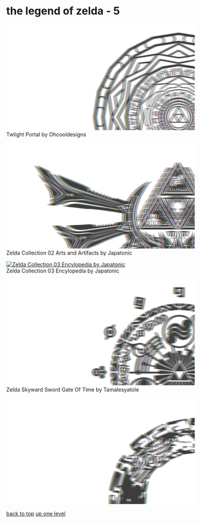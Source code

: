# the legend of zelda - 5
[![Twlight Portal by Ohcooldesigns](/terminal/chromatic%20aberration/big/the%20legend%20of%20zelda/twlight_portal_by_ohcooldesigns.png "Twlight Portal by Ohcooldesigns")](/terminal/chromatic%20aberration/big/the%20legend%20of%20zelda/twlight_portal_by_ohcooldesigns.png)\
Twlight Portal by Ohcooldesigns

[![Zelda Collection 02 Arts and Artifacts by Japatonic](/terminal/chromatic%20aberration/big/the%20legend%20of%20zelda/zelda_collection_02_arts_and_artifacts_by_japatonic.png "Zelda Collection 02 Arts and Artifacts by Japatonic")](/terminal/chromatic%20aberration/big/the%20legend%20of%20zelda/zelda_collection_02_arts_and_artifacts_by_japatonic.png)\
Zelda Collection 02 Arts and Artifacts by Japatonic

[![Zelda Collection 03 Encylopedia by Japatonic](/terminal/chromatic%20aberration/big/the%20legend%20of%20zelda/zelda_collection_03_encylopedia_by_japatonic.png "Zelda Collection 03 Encylopedia by Japatonic")](/terminal/chromatic%20aberration/big/the%20legend%20of%20zelda/zelda_collection_03_encylopedia_by_japatonic.png)\
Zelda Collection 03 Encylopedia by Japatonic

[![Zelda Skyward Sword Gate Of Time by Tamalesyatole](/terminal/chromatic%20aberration/big/the%20legend%20of%20zelda/zelda_skyward_sword_gate_of_time_by_tamalesyatole.png "Zelda Skyward Sword Gate Of Time by Tamalesyatole")](/terminal/chromatic%20aberration/big/the%20legend%20of%20zelda/zelda_skyward_sword_gate_of_time_by_tamalesyatole.png)\
Zelda Skyward Sword Gate Of Time by Tamalesyatole

[![zelda_totk_ouroboros.png](/terminal/chromatic%20aberration/big/the%20legend%20of%20zelda/zelda_totk_ouroboros.png "zelda_totk_ouroboros.png")](/terminal/chromatic%20aberration/big/the%20legend%20of%20zelda/zelda_totk_ouroboros.png)



[back to top](#)
[up one level](/terminal/chromatic%20aberration/big/README.MD)

